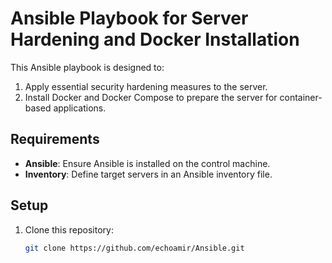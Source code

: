 # Ansible Playbook for Server Hardening and Docker Installation

This Ansible playbook is designed to:
1. Apply essential security hardening measures to the server.
2. Install Docker and Docker Compose to prepare the server for container-based applications.

## Requirements

- **Ansible**: Ensure Ansible is installed on the control machine.
- **Inventory**: Define target servers in an Ansible inventory file.

## Setup

1. Clone this repository:

   ```bash
   git clone https://github.com/echoamir/Ansible.git
